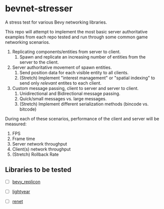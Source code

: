 # bevnet-stresser
A stress test for various Bevy networking libraries. 

This repo will attempt to implement the most basic server authoritative examples from each repo tested and run through
 some common game networking scenarios.

1. Replicating components/entities from server to client.
   1. Spawn and replicate an increasing number of entities from the server to the client.
2. Server authoritative movement of spawn entities.
   1. Send position data for each visible entity to all clients.
   2. (Stretch) Implement "interest management" or "spatial indexing" to send only *relevant* entites to each client.
3. Custom message passing, client to server and server to client.
   1. Unidirectional and Bidirectional message passing.
   2. Quick/small messages vs. large messages.
   3. (Stretch) Implement different serialization methods (bincode vs. bitcode)

During each of these scenarios, performance of the client and server will be measured:

1. FPS
2. Frame time
3. Server network throughput
4. Client(s) network throughput
5. (Stretch) Rollback Rate


## Libraries to be tested

- [ ] [bevy_replicon](https://github.com/projectharmonia/bevy_replicon)
- [ ] [lightyear](https://github.com/cBournhonesque/lightyear)
- [ ] [renet](https://github.com/lucaspoffo/renet)

